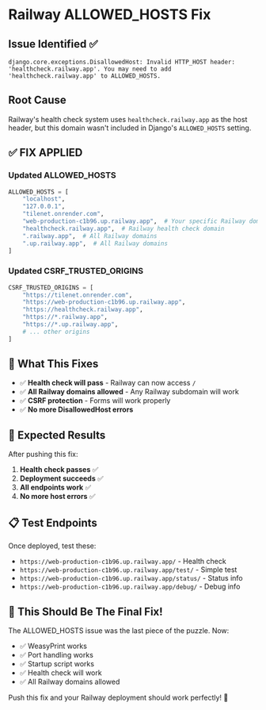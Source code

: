 # Railway ALLOWED_HOSTS Fix

## Issue Identified ✅
```
django.core.exceptions.DisallowedHost: Invalid HTTP_HOST header: 'healthcheck.railway.app'. You may need to add 'healthcheck.railway.app' to ALLOWED_HOSTS.
```

## Root Cause
Railway's health check system uses `healthcheck.railway.app` as the host header, but this domain wasn't included in Django's `ALLOWED_HOSTS` setting.

## ✅ **FIX APPLIED**

### Updated ALLOWED_HOSTS
```python
ALLOWED_HOSTS = [
    "localhost",
    "127.0.0.1",
    "tilenet.onrender.com",
    "web-production-c1b96.up.railway.app",  # Your specific Railway domain
    "healthcheck.railway.app",  # Railway health check domain
    ".railway.app",  # All Railway domains
    ".up.railway.app",  # All Railway domains
]
```

### Updated CSRF_TRUSTED_ORIGINS
```python
CSRF_TRUSTED_ORIGINS = [
    "https://tilenet.onrender.com",
    "https://web-production-c1b96.up.railway.app",
    "https://healthcheck.railway.app",
    "https://*.railway.app",
    "https://*.up.railway.app",
    # ... other origins
]
```

## 🎯 **What This Fixes**

- ✅ **Health check will pass** - Railway can now access `/`
- ✅ **All Railway domains allowed** - Any Railway subdomain will work
- ✅ **CSRF protection** - Forms will work properly
- ✅ **No more DisallowedHost errors**

## 🚀 **Expected Results**

After pushing this fix:
1. **Health check passes** ✅
2. **Deployment succeeds** ✅
3. **All endpoints work** ✅
4. **No more host errors** ✅

## 📋 **Test Endpoints**

Once deployed, test these:
- `https://web-production-c1b96.up.railway.app/` - Health check
- `https://web-production-c1b96.up.railway.app/test/` - Simple test
- `https://web-production-c1b96.up.railway.app/status/` - Status info
- `https://web-production-c1b96.up.railway.app/debug/` - Debug info

## 🎉 **This Should Be The Final Fix!**

The ALLOWED_HOSTS issue was the last piece of the puzzle. Now:
- ✅ WeasyPrint works
- ✅ Port handling works
- ✅ Startup script works
- ✅ Health check will work
- ✅ All Railway domains allowed

Push this fix and your Railway deployment should work perfectly! 🚀






